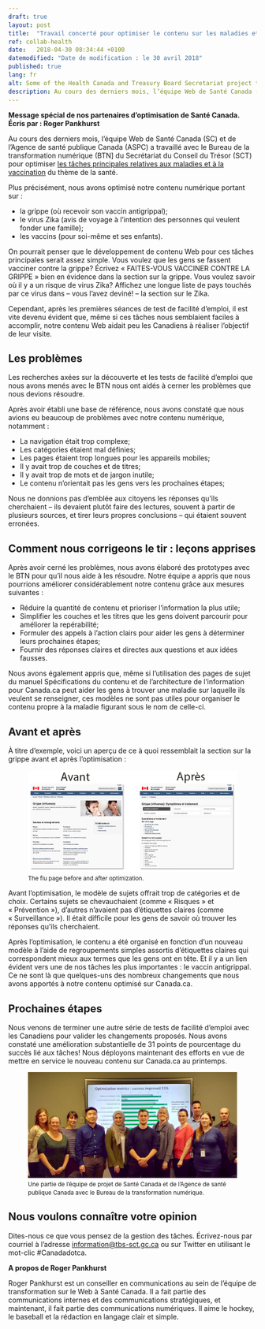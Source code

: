 ```yaml
---
draft: true
layout: post
title:  "Travail concerté pour optimiser le contenu sur les maladies et la vaccination"
ref: collab-health
date:   2018-04-30 08:34:44 +0100
datemodified: "Date de modification : le 30 avril 2018"
published: true
lang: fr
alt: Some of the Health Canada and Treasury Board Secretariat project team in front of a screen showing graphs
description: Au cours des derniers mois, l’équipe Web de Santé Canada (SC) et de l’Agence de santé publique Canada a travaillé avec le Bureau de la transformation numérique du Secrétariat du Conseil du Trésor pour optimiser les tâches principales relatives aux maladies et à la vaccination du thème de la santé.
---
```


<b>Message spécial de nos partenaires d’optimisation de Santé Canada.<br />Écris par : Roger Pankhurst</b>

Au cours des derniers mois, l’équipe Web de Santé Canada (SC) et de l’Agence de santé publique Canada (ASPC) a travaillé avec le Bureau de la transformation numérique (BTN] du Secrétariat du Conseil du Trésor (SCT) pour optimiser [les tâches principales relatives aux maladies et à la vaccination](http://www.gcpedia.gc.ca/wiki/Diseases_/_Immunization_Optimization_Project) du thème de la santé.

Plus précisément, nous avons optimisé notre contenu numérique portant sur :

* la grippe (où recevoir son vaccin antigrippal);
* le virus Zika (avis de voyage à l’intention des personnes qui veulent fonder une famille);
* les vaccins (pour soi-même et ses enfants).

On pourrait penser que le développement de contenu Web pour ces tâches principales serait assez simple. Vous voulez que les gens se fassent vacciner contre la grippe? Écrivez « FAITES-VOUS VACCINER CONTRE LA GRIPPE » bien en évidence dans la section sur la grippe. Vous voulez savoir où il y a un risque de virus Zika? Affichez une longue liste de pays touchés par ce virus dans – vous l’avez deviné! – la section sur le Zika.

Cependant, après les premières séances de test de facilité d’emploi, il est vite devenu évident que, même si ces tâches nous semblaient faciles à accomplir, notre contenu Web aidait peu les Canadiens à réaliser l’objectif de leur visite.

## Les problèmes ##

Les recherches axées sur la découverte et les tests de facilité d’emploi que nous avons menés avec le BTN nous ont aidés à cerner les problèmes que nous devions résoudre.

Après avoir établi une base de référence, nous avons constaté que nous avions eu beaucoup de problèmes avec notre contenu numérique, notamment :

* La navigation était trop complexe;
* Les catégories étaient mal définies;
* Les pages étaient trop longues pour les appareils mobiles;
* Il y avait trop de couches et de titres;
* Il y avait trop de mots et de jargon inutile;
* Le contenu n’orientait pas les gens vers les prochaines étapes;

Nous ne donnions pas d’emblée aux citoyens les réponses qu’ils cherchaient – ils devaient plutôt faire des lectures, souvent à partir de plusieurs sources, et tirer leurs propres conclusions – qui étaient souvent erronées.

## Comment nous corrigeons le tir : leçons apprises ##
Après avoir cerné les problèmes, nous avons élaboré des prototypes avec le BTN pour qu’il nous aide à les résoudre. Notre équipe a appris que nous pourrions améliorer considérablement notre contenu grâce aux mesures suivantes :

* Réduire la quantité de contenu et prioriser l’information la plus utile;
* Simplifier les couches et les titres que les gens doivent parcourir pour améliorer la repérabilité;
* Formuler des appels à l’action clairs pour aider les gens à déterminer leurs prochaines étapes;
* Fournir des réponses claires et directes aux questions et aux idées fausses.

Nous avons également appris que, même si l’utilisation des pages de sujet du manuel Spécifications du contenu et de l’architecture de l’information pour Canada.ca peut aider les gens à trouver une maladie sur laquelle ils veulent se renseigner, ces modèles ne sont pas utiles pour organiser le contenu propre à la maladie figurant sous le nom de celle-ci.


## Avant et après ##

À titre d’exemple, voici un aperçu de ce à quoi ressemblait la section sur la grippe avant et après l’optimisation :

<figure>
<img class="img-responsive" alt="Screenshots of the old flu page labelled 'Before', which is a typical Canada topic page with a photo of sick people and 9 main links. 'After' is the new flu page, which has no photo, 6 main links, and symptoms and treatment content right on the page." src="/images/collab-health/grippe-avant-apres-835x408-fr.png">
<figcaption><small>The flu page before and after optimization.</small></figcaption>
</figure>

Avant l’optimisation, le modèle de sujets offrait trop de catégories et de choix. Certains sujets se chevauchaient (comme « Risques » et « Prévention »), d’autres n’avaient pas d’étiquettes claires (comme « Surveillance »). Il était difficile pour les gens de savoir où trouver les réponses qu’ils cherchaient.

Après l’optimisation, le contenu a été organisé en fonction d’un nouveau modèle à l’aide de regroupements simples assortis d’étiquettes claires qui correspondent mieux aux termes que les gens ont en tête. Et il y a un lien évident vers une de nos tâches les plus importantes : le vaccin antigrippal. Ce ne sont là que quelques-uns des nombreux changements que nous avons apportés à notre contenu optimisé sur Canada.ca.


## Prochaines étapes ##

Nous venons de terminer une autre série de tests de facilité d’emploi avec les Canadiens pour valider les changements proposés. Nous avons constaté une amélioration substantielle de 31 points de pourcentage du succès lié aux tâches! Nous déployons maintenant des efforts en vue de mettre en service le nouveau contenu sur Canada.ca au printemps.

<figure>
<img class="img-responsive" alt="Photo of 11 people standing in front of a screen showing success improvement data" src="/images/collab-health/hc-phac-dto-team-835x423.jpg">
<figcaption><small>Une partie de l’équipe de projet de Santé Canada et de l’Agence de santé publique Canada avec le Bureau de la transformation numérique.
</small></figcaption>
</figure>

## Nous voulons connaître votre opinion ##
Dites-nous ce que vous pensez de la gestion des tâches. Écrivez-nous par courriel à l’adresse [information@tbs-sct.gc.ca](mailto:information@tbs-sct.gc.ca) ou sur Twitter en utilisant le mot-clic #Canadadotca.

<b>A propos de Roger Pankhurst</b>

Roger Pankhurst est un conseiller en communications au sein de l’équipe de transformation sur le Web à Santé Canada. Il a fait partie des communications internes et des communications stratégiques, et maintenant, il fait partie des communications numériques. Il aime le hockey, le baseball et la rédaction en langage clair et simple.
